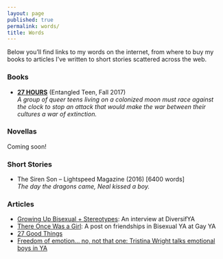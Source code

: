 ```yaml
---
layout: page
published: true
permalink: words/
title: Words
---
```







Below you’ll find links to my words on the internet, from where to buy my books to articles I’ve written to short stories scattered across the web.

### Books
- **[27 HOURS](https://www.goodreads.com/book/show/28526192-27-hours)** (Entangled Teen, Fall 2017)  
_A group of queer teens living on a colonized moon must race against the clock to stop an attack that would make the war between their cultures a war of extinction._


### Novellas
Coming soon!


### Short Stories
- The Siren Son – Lightspeed Magazine (2016) [6400 words]   
_The day the dragons came, Neal kissed a boy._  


### Articles
- [Growing Up Bisexual + Stereotypes](http://www.diversifya.com/diversifya/diversifya-tristina-wright/): An interview at DiversifYA
- [There Once Was a Girl](http://www.gayya.org/?p=3083): A post on friendships in Bisexual YA at Gay YA
- [27 Good Things](http://27goodthings.com/2015/10/12/tristina-wright-author/)  
- [Freedom of emotion… no, not that one: Tristina Wright talks emotional boys in YA](http://www.yainterrobang.com/tristina-wright-emotional-boys-ya/)

